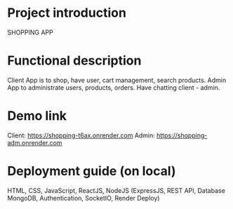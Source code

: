 # Project introduction
SHOPPING APP

# Functional description 
Client App is to shop, have user, cart management, search products.
Admin App to administrate users, products, orders. 
Have chatting client - admin.

# Demo link 
Client: https://shopping-t6ax.onrender.com
Admin: https://shopping-adm.onrender.com

# Deployment guide (on local)
HTML, CSS, JavaScript, ReactJS, NodeJS 
(ExpressJS, REST API, Database MongoDB, Authentication, SocketIO, Render Deploy) 
